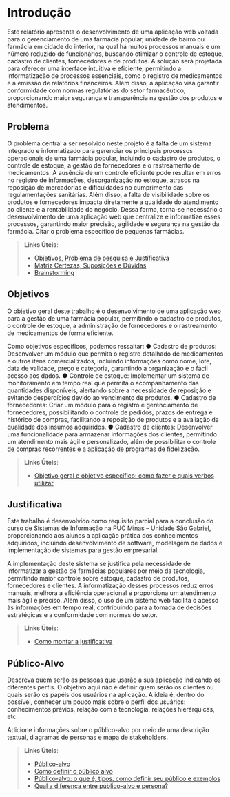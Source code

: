 # Introdução

Este relatório apresenta o desenvolvimento de uma aplicação web voltada para o gerenciamento de uma farmácia popular, unidade de bairro ou farmácia em cidade do interior, na qual há muitos processos manuais e um número reduzido de funcionários, buscando otimizar o controle de estoque, cadastro de clientes, fornecedores e de produtos. A solução será projetada para oferecer uma interface intuitiva e eficiente, permitindo a informatização de processos essenciais, como o registro de medicamentos e a emissão de relatórios financeiros. Além disso, a aplicação visa garantir conformidade com normas regulatórias do setor farmacêutico, proporcionando maior segurança e transparência na gestão dos produtos e atendimentos.

## Problema
O problema central a ser resolvido neste projeto é a falta de um sistema integrado e informatizado para gerenciar os principais processos operacionais de uma farmácia popular, incluindo o cadastro de produtos, o controle de estoque, a gestão de fornecedores e o rastreamento de medicamentos. A ausência de um controle eficiente pode resultar em erros no registro de informações, desorganização no estoque, atrasos na reposição de mercadorias e dificuldades no cumprimento das regulamentações sanitárias. Além disso, a falta de visibilidade sobre os produtos e fornecedores impacta diretamente a qualidade do atendimento ao cliente e a rentabilidade do negócio. Dessa forma, torna-se necessário o desenvolvimento de uma aplicação web que centralize e informatize esses processos, garantindo maior precisão, agilidade e segurança na gestão da farmácia.
Citar o problema específico de pequenas farmácias.


> **Links Úteis**:
> - [Objetivos, Problema de pesquisa e Justificativa](https://medium.com/@versioparole/objetivos-problema-de-pesquisa-e-justificativa-c98c8233b9c3)
> - [Matriz Certezas, Suposições e Dúvidas](https://medium.com/educa%C3%A7%C3%A3o-fora-da-caixa/matriz-certezas-suposi%C3%A7%C3%B5es-e-d%C3%BAvidas-fa2263633655)
> - [Brainstorming](https://www.euax.com.br/2018/09/brainstorming/)

## Objetivos

O objetivo geral deste trabalho é o desenvolvimento de uma aplicação web para a gestão de uma farmácia popular, permitindo o cadastro de produtos, o controle de estoque, a administração de fornecedores e o rastreamento de medicamentos de forma eficiente.

Como objetivos específicos, podemos ressaltar:
●	Cadastro de produtos: Desenvolver um módulo que permita o registro detalhado de medicamentos e outros itens comercializados, incluindo informações como nome, lote, data de validade, preço e categoria, garantindo a organização e o fácil acesso aos dados.
●	Controle de estoque: Implementar um sistema de monitoramento em tempo real que permita o acompanhamento das quantidades disponíveis, alertando sobre a necessidade de reposição e evitando desperdícios devido ao vencimento de produtos.
●	Cadastro de fornecedores: Criar um módulo para o registro e gerenciamento de fornecedores, possibilitando o controle de pedidos, prazos de entrega e histórico de compras, facilitando a reposição de produtos e a avaliação da qualidade dos insumos adquiridos.
●	Cadastro de clientes: Desenvolver uma funcionalidade para armazenar informações dos clientes, permitindo um atendimento mais ágil e personalizado, além de possibilitar o controle de compras recorrentes e a aplicação de programas de fidelização.

 
> **Links Úteis**:
> - [Objetivo geral e objetivo específico: como fazer e quais verbos utilizar](https://blog.mettzer.com/diferenca-entre-objetivo-geral-e-objetivo-especifico/)

## Justificativa

Este trabalho é desenvolvido como requisito parcial para a conclusão do curso de Sistemas de Informação na PUC Minas – Unidade São Gabriel, proporcionando aos alunos a aplicação prática dos conhecimentos adquiridos, incluindo desenvolvimento de software, modelagem de dados e implementação de sistemas para gestão empresarial.

A implementação deste sistema se justifica pela necessidade de informatizar a gestão de farmácias populares por meio da tecnologia, permitindo maior controle sobre estoque, cadastro de produtos, fornecedores e clientes. A informatização desses processos reduz erros manuais, melhora a eficiência operacional e proporciona um atendimento mais ágil e preciso. Além disso, o uso de um sistema web facilita o acesso às informações em tempo real, contribuindo para a tomada de decisões estratégicas e a conformidade com normas do setor.


> **Links Úteis**:
> - [Como montar a justificativa](https://guiadamonografia.com.br/como-montar-justificativa-do-tcc/)

## Público-Alvo

Descreva quem serão as pessoas que usarão a sua aplicação indicando os diferentes perfis. O objetivo aqui não é definir quem serão os clientes ou quais serão os papéis dos usuários na aplicação. A ideia é, dentro do possível, conhecer um pouco mais sobre o perfil dos usuários: conhecimentos prévios, relação com a tecnologia, relações
hierárquicas, etc.

Adicione informações sobre o público-alvo por meio de uma descrição textual, diagramas de personas e mapa de stakeholders.

> **Links Úteis**:
> - [Público-alvo](https://blog.hotmart.com/pt-br/publico-alvo/)
> - [Como definir o público alvo](https://exame.com/pme/5-dicas-essenciais-para-definir-o-publico-alvo-do-seu-negocio/)
> - [Público-alvo: o que é, tipos, como definir seu público e exemplos](https://klickpages.com.br/blog/publico-alvo-o-que-e/)
> - [Qual a diferença entre público-alvo e persona?](https://rockcontent.com/blog/diferenca-publico-alvo-e-persona/)
